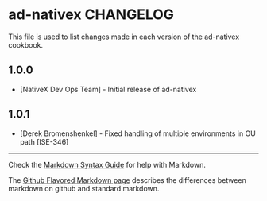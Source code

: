 ad-nativex CHANGELOG
====================

This file is used to list changes made in each version of the ad-nativex cookbook.

1.0.0
-----
- [NativeX Dev Ops Team] - Initial release of ad-nativex

1.0.1
-----
- [Derek Bromenshenkel] - Fixed handling of multiple environments in OU path [ISE-346]

- - -
Check the [Markdown Syntax Guide](http://daringfireball.net/projects/markdown/syntax) for help with Markdown.

The [Github Flavored Markdown page](http://github.github.com/github-flavored-markdown/) describes the differences between markdown on github and standard markdown.
